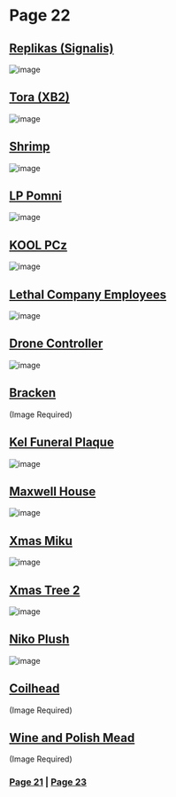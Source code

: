# Page 22
## [Replikas (Signalis)](https://discord.com/channels/512287844258021376/1132040858343059638/1183944410011029564)
![image](https://github.com/madrod228/voicesoftheprinter/assets/9602000/b0fc72d8-97a5-425b-ae62-e5388bb65be9)
## [Tora (XB2)](https://discord.com/channels/512287844258021376/1132040858343059638/1184035160648339477)
![image](https://github.com/madrod228/voicesoftheprinter/assets/9602000/939ed0af-ab24-4531-beca-e4561e1fed65)
## [Shrimp](https://discord.com/channels/512287844258021376/1132040858343059638/1184553756084416543)
![image](https://github.com/madrod228/voicesoftheprinter/assets/9602000/93e9ff9a-52df-4abc-8a05-80b2f88dba4d)
## [LP Pomni](https://discord.com/channels/512287844258021376/1132040858343059638/1184649966774407238)
![image](https://github.com/madrod228/voicesoftheprinter/assets/9602000/732b7d1e-a640-4d20-a94d-d81a36342505)
## [KOOL PCz](https://discord.com/channels/512287844258021376/1132040858343059638/1185101991345668147)
![image](https://github.com/madrod228/voicesoftheprinter/assets/9602000/cc6ec5b3-bc32-44af-9f53-e16a96a72a28)
## [Lethal Company Employees](https://discord.com/channels/512287844258021376/1132040858343059638/1186736968210595964)
![image](https://github.com/madrod228/voicesoftheprinter/assets/9602000/ee3fe503-cb7b-4904-8bbe-be2bc19285dc)
## [Drone Controller](https://discord.com/channels/512287844258021376/1132040858343059638/1186747237762600961)
![image](https://github.com/madrod228/voicesoftheprinter/assets/9602000/eb7c37f4-61bd-4147-8d0c-8c43c5a343ad)
## [Bracken](https://discord.com/channels/512287844258021376/1132040858343059638/1186758705144922322)
(Image Required)
## [Kel Funeral Plaque](https://discord.com/channels/512287844258021376/1132040858343059638/1186826426947751936)
![image](https://github.com/madrod228/voicesoftheprinter/assets/9602000/83c5b5b0-596a-43ec-aab1-73c52008c1c8)
## [Maxwell House](https://discord.com/channels/512287844258021376/1132040858343059638/1187198133134970931)
![image](https://github.com/madrod228/voicesoftheprinter/assets/9602000/8f9554e7-e3d4-4063-9283-d5c2e59bbb74)
## [Xmas Miku](https://discord.com/channels/512287844258021376/1132040858343059638/1187228969821544658)
![image](https://github.com/madrod228/voicesoftheprinter/assets/9602000/24c52c4a-840f-4f69-9332-a75932a8cb79)
## [Xmas Tree 2](https://discord.com/channels/512287844258021376/1132040858343059638/1187263981409280053)
![image](https://github.com/madrod228/voicesoftheprinter/assets/9602000/15f00bf7-9f4f-472a-a2b1-e5fa5d74fe2b)
## [Niko Plush](https://discord.com/channels/512287844258021376/1132040858343059638/1187414270565154986)
![image](https://github.com/madrod228/voicesoftheprinter/assets/9602000/53b063df-7344-4c91-ac6e-dcdde1c45c4d)
## [Coilhead](https://discord.com/channels/512287844258021376/1132040858343059638/1188202520259076209)
(Image Required)
## [Wine and Polish Mead](https://discord.com/channels/512287844258021376/1132040858343059638/1188289572166193242)
(Image Required)


### [Page 21](https://github.com/madrod228/voicesoftheprinter/blob/2c35d8678422c799e5926e212bbeaf077cc13409/Page%2021.md) | [Page 23](https://github.com/madrod228/voicesoftheprinter/blob/2c35d8678422c799e5926e212bbeaf077cc13409/Page%2023.md) 
